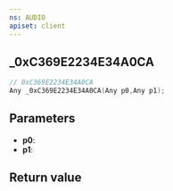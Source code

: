 ```yaml
---
ns: AUDIO
apiset: client
---
```

## _0xC369E2234E34A0CA

```c
// 0xC369E2234E34A0CA
Any _0xC369E2234E34A0CA(Any p0,Any p1);
```


## Parameters
* **p0**:
* **p1**:

## Return value